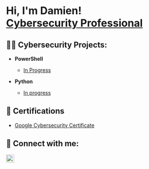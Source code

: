 <h1>Hi, I'm Damien! <br/><a href="https://www.linkedin.com/in/damien-gau/">Cybersecurity Professional</a>

<h2>👨‍💻 Cybersecurity Projects:</h2>

- <b>PowerShell</b>
  - [In Progress](URL)
  
- <b>Python</b>
  - [In progress](URL)

<h2>📄 Certifications </h2>

- [Google Cybersecurity Certificate](https://grow.google/certificates/cybersecurity/#?modal_active=none_V_s)


<h2> 🤳 Connect with me:</h2>

[<img align="left" alt="JoshMadakor | LinkedIn" width="22px" src="https://cdn.jsdelivr.net/npm/simple-icons@v3/icons/linkedin.svg" />][linkedin]


[linkedin]: https://linkedin.com/in/damien-gau

<!--


Here are some ideas to get you started:

- 🔭 I’m currently working on ...
- 🌱 I’m currently learning ...
- 👯 I’m looking to collaborate on ...
- 🤔 I’m looking for help with ...
- 💬 Ask me about ...
- 📫 How to reach me: ...
- 😄 Pronouns: ...
- ⚡ Fun fact: ...
-->
